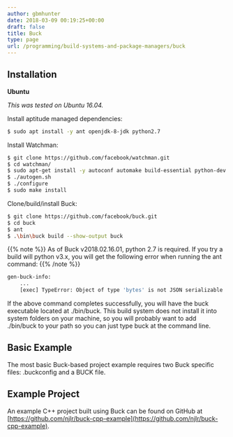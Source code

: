 ```yaml
---
author: gbmhunter
date: 2018-03-09 00:19:25+00:00
draft: false
title: Buck
type: page
url: /programming/build-systems-and-package-managers/buck
---
```


## Installation

**Ubuntu**

_This was tested on Ubuntu 16.04._

Install aptitude managed dependencies:

```sh
$ sudo apt install -y ant openjdk-8-jdk python2.7
```

Install Watchman:

```sh    
$ git clone https://github.com/facebook/watchman.git
$ cd watchman/
$ sudo apt-get install -y autoconf automake build-essential python-dev
$ ./autogen.sh 
$ ./configure 
$ sudo make install
``` 

Clone/build/install Buck:

```sh    
$ git clone https://github.com/facebook/buck.git
$ cd buck
$ ant
$ .\bin\buck build --show-output buck
```

{{% note %}}
As of Buck v2018.02.16.01, python 2.7 is required. If you try a build will python v3.x, you will get the following error when running the ant command:
{{% /note %}}

```sh    
gen-buck-info:
    ...
    [exec] TypeError: Object of type 'bytes' is not JSON serializable
```

If the above command completes successfully, you will have the buck executable located at ./bin/buck. This build system does not install it into system folders on your machine, so you will probably want to add ./bin/buck to your path so you can just type buck at the command line.

## Basic Example

The most basic Buck-based project example requires two Buck specific files: .buckconfig and a BUCK file.

## Example Project

An example C++ project built using Buck can be found on GitHub at [https://github.com/njlr/buck-cpp-example](https://github.com/njlr/buck-cpp-example).
